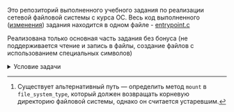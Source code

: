 Это репозиторий выполненного учебного задания по реализации сетевой файловой системы с курса ОС. Весь код выполненного ([изменения](https://github.com/LucidMinded/networkfs/compare/f8975ab00665324fac4b6907b933bb4f1ba19270...ae34f4f2cb95b0a43fdee327c525d070bc230b58)) задания находится в одном файле - [entrypoint.c](entrypoint.c) 

Реализована только основная часть задания без бонуса (не поддерживается чтение и запись в файлы, создание файлов с использованием специальных символов)

<details>
<summary>Условие задачи</summary>

# Задание 4. Сетевая файловая система

Ядро Linux — [монолитное](https://en.wikipedia.org/wiki/Monolithic_kernel). Это означает, что все его части работают в общем адресном пространстве. Однако, это не означает, что для добавления какой-то возможности необходимо полностью перекомпилировать ядро. Новую функциональность можно добавить в виде _модуля ядра_. Такие модули можно легко загружать и выгружать по необходимости прямо во время работы системы.

С помощью модулей можно реализовать свои файловые системы, причём со стороны пользователя такая файловая система ничем не будет отличаться от [ext4](https://en.wikipedia.org/wiki/Ext4) или [NTFS](https://en.wikipedia.org/wiki/NTFS). В этом задании мы с Вами реализуем упрощённый аналог [NFS](https://en.wikipedia.org/wiki/Network_File_System): все файлы будут храниться на удалённом сервере, однако пользователь сможет пользоваться ими точно так же, как и файлами на собственном жёстком диске.

> Выполните задание в ветке `networkfs`.

## Системные требования

Мы рекомендуем при выполнении этого домашнего задания использовать отдельную виртуальную машину: любая ошибка может вывести всю систему из строя, и вы можете потерять ваши данные.

Для создания виртуальной машины вы можете воспользоваться любым гипервизором. Например, в Windows встроен Hyper-V, на Mac OS есть Parallels. Есть и кроссплатформенное решение — VirtualBox. Для него мы нашли хороший [туториал по установке гостевой ОС](https://ubuntu.com/tutorials/how-to-run-ubuntu-desktop-on-a-virtual-machine-using-virtualbox). Не забудьте разобраться, как в настройках вашего гипервизора включить поддержку аппаратной виртуализации. Например, в настройках VirtualBox она включается в разделе «System» настроек виртуальной машины, соответствующая опция называется «Hardware Virtualization».

Для удобной работы с ВМ рекомендуем расширение [Remote SSH](https://marketplace.visualstudio.com/items?itemName=ms-vscode-remote.remote-ssh) для Visual Studio Code или [JetBrains Gateway](https://www.jetbrains.com/help/clion/remote.html), встроенный в CLion.

Все инструкции написаны для ядра версии 6.2.0-31 и были проверены на Ubuntu 23.04 x64. На этой же версии ядра запускаются автоматические тесты. Возможно, при использовании других дистрибутивов и версий ядра, вы столкнётесь с различными ошибками и особенностями, с которыми вам придётся разобраться самостоятельно.

Чтобы установить нужное ядро на Ubuntu, выполните в терминале команду:

```bash
sudo apt install linux-image-6.2.0-31-generic
```

После этого перезагрузите вашу виртуальную машину. Убедитесь с помощью команды `uname -r`, что у вас ядро правильной версии.

## Сервер файловой системы

Все файлы и структура директорий хранятся на удалённом сервере. Сервер поддерживает HTTP API, документация к которому доступна [по ссылке](http://nerc.itmo.ru/teaching/os/networkfs/).

Для получения токенов и тестирования вы можете воспользоваться консольной утилитой [curl](https://curl.se).

Сервер поддерживает два типа ответов:
* Бинарные данные: набор байт (`char*`), который можно скастить в структуру, указанную в описании ответа. Учтите, что первое поле ответа (первые 8 байт) — код ошибки.
* [JSON-объект](https://www.json.org/json-en.html): человекочитаемый ответ. Для его получения необходимо передавать GET-параметр `json`.

Формат JSON предлагается использовать только для отладки, поскольку текущая реализация функции `networkfs_http_call` работает только с бинарным форматом. Однако, вы можете её доработать и реализовать собственный JSON-парсер.

> [!IMPORTANT]
>
> Для начала работы вам необходимо завести собственный бакет — пространство для хранения файлов, и получить токен для доступа к нему. Это делается следующим запросом:
> 
> ```sh
> $ curl https://nerc.itmo.ru/teaching/os/networkfs/v1/token/issue?json
> {"status":"SUCCESS","response":"8c6a65c8-5ca6-49d7-a33d-daec00267011"}
> ```

Строка `8c6a65c8-5ca6-49d7-a33d-daec00267011` и является токеном, который необходимо передавать во все последующие запросы. Количество токенов и размер файловой системы не ограничены, однако, мы будем вынуждены ограничить пользователей в случае злоупотребления данной возможностью.

Поскольку в ядре используются не совсем привычные функции для работы с сетью, мы реализовали для вас собственный HTTP-клиент в виде функции `networkfs_http_call` ([`http.c:120`](http.c#L120)):

```c
int64_t networkfs_http_call(
    const char *token,
    const char *method,
    char *response_buffer,
    size_t buffer_size,
    size_t arg_size,
    ...
);
```

* `const char *token` — ваш токен
* `const char *method` — название метода без неймспейса `fs` (`list`, `create`, …)
* `char *response_buffer` — буфер для сохранения ответа от сервера
* `size_t buffer_size` — размер буфера
* `size_t arg_size` — количество аргументов
* далее должны следовать 2 × `arg_size` аргументов типа `const char*` — пары `param1`, `value1`, `param2`, `value2`, … — параметры запроса

Функция возвращает 0, если запрос завершён успешно; положительное число — код ошибки из документации API, если сервер вернул ошибку; отрицательное число — код ошибки из [`http.h`](http.h#L6) или `errno-base.h` (`ENOMEM`, `ENOSPC`) в случае ошибки при выполнении запроса (отсутствие подключения, сбой в сети, некорректный ответ сервера, …).

## Знакомство с простым модулем

Давайте научимся компилировать и подключать тривиальный модуль. Для компиляции модулей ядра нам понадобятся утилиты для сборки и заголовочные файлы. Установить их можно так:

```sh
$ sudo apt-get install build-essential linux-headers-`uname -r` cmake
```

Мы уже подготовили основу для вашего будущего модуля в файле [`entrypoint.c`](entrypoint.c). Познакомьтесь с ним.

Ядру для работы с модулем достаточно двух функций — одна должна инициализировать модуль, а вторая — очищать результаты его работы. Они указываются с помощью макросов `module_init` и `module_exit`.

Важное отличие кода для ядра Linux от user-space-кода — в отсутствии в нём стандартной библиотеки `libc`. Например, в ней же находится функция `printf`. Мы можем печатать данные в системный лог с помощью функции [`printk`](https://www.kernel.org/doc/html/latest/core-api/printk-basics.html).

Сконфигурируем систему сборки:

```sh
$ mkdir build
$ cd build
$ cmake ..
```

Для удобства разработки и запуска мы настроили CMake. Вам не потребуется сильно его менять — если у вас появятся новые единицы трансляции, добавьте их в [`SOURCES`](CMakeLists.txt#L11). Пока что их две — `entrypoint` и `http`.

Чтобы собрать модуль, выполните

```
$ make
<...>
[100%] Built target networkfs
```

Если наш код скомпилировался успешно, в директории `build` появится файл `networkfs.ko` — это и есть наш модуль. Осталось загрузить его в ядро:

```sh
$ sudo insmod networkfs.ko
```

Однако, мы не увидели нашего сообщения. Оно печатается не в терминал, а в системный лог — его можно увидеть командой `dmesg`:

```sh
$ dmesg
<...>
[  123.456789] Hello, World!
```

Для выгрузки модуля нам понадобится утилита `rmmod`. Обратите внимание, что она принимает название модуля, а не файл с модулем:

```sh
$ sudo rmmod networkfs
$ dmesg
<...>
[  123.987654] Goodbye!
```

## Часть 1. Инициализация файловой системы

Наша точка входа — функция [`register_filesystem`](https://github.com/torvalds/linux/blob/v6.2/include/linux/fs.h#L2605). Она сообщает ядру о появлении нового драйвера операционной системы.

Эта функция в качестве аргумента принимает указатель на структуру типа [`file_system_type`](https://github.com/torvalds/linux/blob/v6.2/include/linux/fs.h#L593). Она описывает доступные в файловой системе методы.

Несколько раз в нашем коде мы будем использовать один и тот же паттерн — создадим глобальную структуру, в которой описаны наши методы, и передадим в качестве аргумента функции. Например, так:

```c
struct file_system_type networkfs_fs_type = {
  .name = "networkfs"
};
```

Эта конструкция создаёт константную структуру с именем `networkfs_fs_type` типа `file_system_type` и инициализирует одно поле в ней — `name` — строкой `networkfs`.

Это имя мы передадим в аргумент `-t` команды [`mount`](https://linux.die.net/man/8/mount) для выбора нашей новой файловой системы.

Парная функция к `register_filesystem` — [`unregister_filesystem`](https://github.com/torvalds/linux/blob/v6.2/include/linux/fs.h#L2606). Нетрудно догадаться, что она удаляет драйвер файловой системы.

Обе этих функции возвращают 0, если операция завершилась успешно.

> [!IMPORTANT]
>
> Добавьте в функции инициализации и выгрузки вашего модуля вызов соответственно функций `register_filesystem` и `unregister_filesystem`.
>
> При неуспешной регистрации пробросьте код ошибки в результат функции `networkfs_init`. При неуспешной выгрузке сообщите об ошибке в системный лог.

Далее мы начнём работать с несколькими структурами ядра. Давайте сразу познакомимся и с ними:
* [`inode`](https://github.com/torvalds/linux/blob/v6.2/include/linux/fs.h#L593) — описание метаданных файла: имя файла, расположение, тип файла (в нашем случае — регулярный файл или директория)
* [`dentry`](https://github.com/torvalds/linux/blob/v6.2/include/linux/dcache.h#L82) — описание директории: список `inode` внутри неё, информация о родительской директории, …
* [`super_block`](https://github.com/torvalds/linux/blob/v6.2/include/linux/fs.h#L1473) — описание всей файловой системы: информация о корневой директории, …

Пока что написанного кода недостаточно, чтобы файловая система заработала. Сначала при монтировании файловой системы нужно[^1] инициализировать контекст файловой системы — структуру типа [`fs_context`](https://github.com/torvalds/linux/blob/v6.2/include/linux/fs_context.h#L90). Это можно сделать с помощью метода `init_fs_context`.

```c
  int (*init_fs_context)(struct fs_context *);
```

Этот метод принимает вновь созданную структуру `fs_context`, и может добавить в неё некоторые поля, специфичные именно для нашей файловой системы. Нам понадобится заполнить всего одно поле — `ops` — и это ещё одна структура, типа [`fs_context_operations`](https://github.com/torvalds/linux/blob/v6.2/include/linux/fs_context.h#L115). 

Нам будет достаточно всего одного метода `.get_tree` — он отвечает за инициализацию суперблока файловой системы:

```c
struct fs_context_operations networkfs_context_ops = {
  .get_tree = networkfs_get_tree
};

int networkfs_init_fs_context(struct fs_context *fc) {
  fc->ops = &networkfs_context_ops;
  return 0;
}
```

Метод `get_tree` должен создать суперблок и записать его в контекст файловой системы. В ядре Linux уже реализовали функции для некоторых стандартных случаев — они называются `get_tree_...` в зависимости от того, каким образом будут храниться данные файловой системы. У нас нет физического раздела с данными — все файлы мы храним на сервере — поэтому нам нужна функция [`get_tree_nodev`](https://github.com/torvalds/linux/blob/v6.2/fs/super.c#L1153). Она принимает два аргумента: уже известный нам `struct fs_context*` и функцию `int fill_super(struct super_block *sb, struct fs_context *fc)`. Эта функция, в свою очередь, отвечает за инициализацию _суперблока_ нашей файловой системы — «корневую» структуру экземпляра файловой системы, которая содержит всю важную метаинформацию.

В этой функции нам понадобится создать нашу первую inode — она будет отвечать за корневую директорию. Поскольку inode у нас будет много, давайте напишем удобную функцию, которая будет это делать для нас. Начнём с тривиальной реализации:

```c
/**
 * @sb:     Суперблок файловой системы.
 * @parent: Родительская inode (NULL для корня ФС).
 * @mode:   Битовая маска из прав доступа и типа файла: https://github.com/torvalds/linux/blob/v6.2/include/uapi/linux/stat.h#L9.
 * @i_ino:  Уникальный идентификатор inode.
 */
struct inode *networkfs_get_inode(struct super_block *sb, const struct inode *parent, umode_t mode, int i_ino) {
  struct inode *inode;
  inode = new_inode(sb);

  if (inode != NULL) {
  inode->i_ino = i_ino;
    inode_init_owner(&init_user_ns, inode, parent, mode);
  }

  return inode;
}
```

Внутри мы просто вызываем функцию [`new_inode`](https://github.com/torvalds/linux/blob/v6.2/fs/inode.c#L1040), которая создаёт пустую ноду, указываем её идентификатор (`i_ino`) и задаём права доступа функцией [`inode_init_owner`](https://github.com/torvalds/linux/blob/v6.2/fs/inode.c#L2293).

Теперь можем вернуться к `fill_super` и `get_tree`:

```c
int networkfs_fill_super(struct super_block *sb, struct fs_context *fc) {
  // Создаём корневую inode
  struct inode *inode = networkfs_get_inode(sb, NULL, S_IFDIR, 1000);
  // Создаём корень файловой системы
  sb->s_root = d_make_root(inode);

  if (sb->s_root == NULL) {
    return -ENOMEM;
  }

  return 0;
}

int networkfs_get_tree(struct fs_context *fc) {
  int ret = get_tree_nodev(fc, networkfs_fill_super);

  if (ret != 0) {
    printk(KERN_ERR "networkfs: unable to mount: error code %d", ret);
  }

  return ret;
}
```

> На сервере номер корневой ноды всегда будет равен 1000.

Наконец, для успешной работы нам нужно не только уметь монтировать файловую систему, но и отмонтировать её. Для этого в `file_system_type` предусмотрен метод `kill_sb`. Пока нам не нужно ничего дополнительно освобождать при отмонтировании ФС, поэтому давайте создадим пустую функцию и добавим её в `.kill_sb` нашей файловой системы:

```c
void networkfs_kill_sb(struct super_block *sb) {
    printk(KERN_INFO "networkfs: superblock is destroyed");
}
```

Последний штрих в этой части — возможность работы с различными «бакетами» на сервере. Хардкодить токен, полученный ранее, в самом коде модуля — плохая идея. Лучше дать возможность пользователю самому предоставлять токен при монтировании файловой системы. Специально для этого в команда `mount` принимает аргумент `source`. Мы его можем получить в контексте ФС в поле `fc->source`.

В суперблоке для хранения произвольных данных драйвера файловой системы есть поле `s_fs_info` — в него можно записать указатель на ваши данные.

> [!IMPORTANT]
>
> Добавьте поддержку токенов в вашу файловую систему. Вам нужно копировать токены в ваш суперблок при его инициализации и освобождать память при его уничтожении.
>
> Выведите токен в `kill_sb` перед его освобождением, чтобы убедиться, что вы всё сделали правильно.

Самое время попробовать собрать модуль и примонтировать нашу систему:

```sh
$ sudo mkdir /mnt/networkfs  # Директория для монтирования должна быть пуста
$ make
$ sudo insmod networkfs.ko
$ sudo mount -t networkfs 8c6a65c8-5ca6-49d7-a33d-daec00267011 /mnt/networkfs
```

Если вы всё правильно сделали, ошибок возникнуть не должно. Тем не менее, перейти в директорию `/mnt/networkfs` не выйдет — ведь мы ещё не реализовали никаких функций для навигации по ФС.

Теперь отмонтируем файловую систему — это тоже должно получиться:

```sh
$ sudo umount /mnt/networkfs
$ sudo dmesg  # Поищите токен тут
```

## Часть 2. Вывод файлов и директорий

> В базовой версии задания все имена файлов и директорий состоят только из латинских букв, цифр, символов подчёркивания, точек и дефисов.

В прошлой части мы закончили на том, что не смогли перейти в директорию:

```sh
$ sudo mount -t networkfs 8c6a65c8-5ca6-49d7-a33d-daec00267011 /mnt/networkfs
$ cd /mnt/networkfs
bash: cd: /mnt/networkfs: Not a directory
```

Это происходит, потому что ядро не смогло найти нужную `inode` — мы её создали, но нигде её не возвращаем. В поле `i_op` каждой `inode` необходимо добавить структуру  [`inode_operations`](https://github.com/torvalds/linux/blob/v6.2/include/linux/fs.h#L2137), которая задаёт возможный набор действий с `inode`.

Первый метод, который нам нужно определить — `lookup`. Функция должна по `inode` директории и `dentry` элемента в этой директории найти соответствующий `inode` файла.

Пока никаких файлов у нас нет, так что начнём с тривиальной реализации:

```c
struct dentry* networkfs_lookup(struct inode *parent, struct dentry *child, unsigned int flag) {
  return NULL;
}

struct inode_operations networkfs_inode_ops =
{
  .lookup = networkfs_lookup,
};
```

> [!IMPORTANT]
>
> Добавьте эту структуру в каждую `inode` при создании.

Если мы заново попробуем повторить переход в директорию, у нас ничего не получится — но уже по другой причине:

```c
$ cd /mnt/networkfs
-bash: cd: /mnt/networkfs: Permission denied
```

Решите эту проблему. Пока сложной системы прав у нас не будет — у всех объектов в файловой системе могут быть права `777`. В итоге должно получиться что-то такое:

```sh
$ ls -l /mnt/
total 0
drwxrwxrwx 1 root root 0 Nov  1 13:37 networkfs
```

Теперь мы можем перейти в `/mnt/networkfs`, но не можем вывести содержимое директории. Действительно: мы нигде его не определили.

Следующая структура, которую нам нужно реализовать, имеет тип [`file_operations`](https://github.com/torvalds/linux/blob/v6.2/include/linux/fs.h#L2091). Она отвечает за возможные действия с конкретной `inode`. Эта структура находится в поле `i_fop` структуры `inode`.

В неё мы добавим метод `iterate` — эта функция позволяет получить список файлов в директории.

Функция `iterate` должна вызывать `dir_emit` для каждого файла в директории, а также для себя и для родительской директории — `.` и `..` соответственно. Она должна начинать вывод с позиции, записанной `ctx->pos`, и инкрементировать его после каждой новой записи. В качестве возвращаемого значения нужно вернуть число выведенных файлов.

Начнём с базового примера функции, которая возвращает один файл в директории `test.txt` с номером `inode` 101:

```c
int networkfs_iterate(struct file *filp, struct dir_context *ctx) {
  struct dentry *dentry = filp->f_path.dentry;
  struct inode *inode = dentry->d_inode;

  loff_t record_counter = 0;

  while (true) {
    switch (ctx->pos) {
      case 0:
        dir_emit(ctx, ".", 1, inode->i_ino, DT_DIR);
        break;

      case 1:
        struct inode *parent_inode = dentry->d_parent->d_inode;
        dir_emit(ctx, "..", 2, parent_inode->i_ino, DT_DIR);
        break;

      case 2:
        dir_emit(ctx, "test.txt", strlen("test.txt"), 1001, DT_REG);
        break;
      
      default:
        return record_counter;
    }

    ++record_counter;
    ++ctx->pos;
  }
}

struct file_operations networkfs_dir_ops =
{
  .iterate = networkfs_iterate,
};
```

Не забудьте записать полученную структуру в `i_fop`. Попробуем снова получить список файлов:

```sh
$ ls /mnt/networkfs
ls: cannot access '/mnt/networkfs/test.txt': No such file or directory
test.txt
```

Ошибка возникла из-за того, что мы не реализовали честный `lookup`. Мы это исправим чуть позже.

Для завершения этой части осталось реализовать `iterate` для корневой директории с запросом к серверу.

## Часть 3. Навигация по директориям

Давайте исправим ошибку, с которой мы встретились ранее — научимся «искать» наши файлы. В функцию `lookup` передаются `inode` родительской директории и `dentry` для того файла, который мы хотим найти.

Наша задача — найти (а точнее, создать) `inode` нашего файла и «добавить» его в `dentry`. Для этого существует функция [`d_add`](https://github.com/torvalds/linux/blob/v6.2/fs/dcache.c#L2811).

```c
struct dentry *networkfs_lookup(struct inode *parent, struct dentry *child, unsigned int flag) {
  const char *name = child->d_name.name;

  if (parent->i_ino == 1000 && !strcmp(name, "test.txt")) {
    struct inode* inode = networkfs_get_inode(parent->i_sb, NULL, S_IFREG, 1001);
    d_add(child, inode);
  }

  return NULL;
}
```

Убедитесь, что теперь ошибки при `ls` не возникает.

Реализуйте навигацию по файлам и директориям, используя данные с сервера.

## Часть 4. Создание и удаление файлов

Теперь научимся создавать и удалять файлы. Добавим ещё два метода в `inode_operations` — `create` и `unlink`.

Для того, чтобы продемонстрировать работу функций, заведём глобальную переменную `bool has_test_txt = true;` — с её помощью мы будем эмулировать удаление файла.

Подправим `networkfs_iterate` и `networkfs_lookup`:

```c
      case 2:
        if (has_test_txt) {
          dir_emit(ctx, "test.txt", strlen("test.txt"), 1001, DT_REG);
          break;
        } else {
          // Файлов больше нет
          return record_counter;
        }

<...>

  if (parent->i_ino == 1000 && !strcmp(name, "test.txt") && has_test_txt) {
```

Начнём с `unlink`: функция удаляет файл и возвращает 0:

```c
int networkfs_unlink(struct inode *parent, struct dentry *child) {
  const char *name = child->d_name.name;

  if (parent->i_ino == 1000 && !strcmp(name, "test.txt")) {
    has_test_txt = false;
  }
 
  return 0;
}
```

`create` чуть сложнее — он должен, как и `lookup`, добавлять новую `inode` с помощью функции `d_add` при успешном создании файла. Простой пример:

```c
int networkfs_create(struct user_namespace *user_ns, struct inode *parent, struct dentry *child, umode_t mode, bool b) {
  const char *name = child->d_name.name;
  if (parent->i_ino == 100 && !strcmp(name, "test.txt")) {
    has_test_txt = true;
    inode = networkfs_get_inode(parent->i_sb, NULL, S_IFREG, 1001);
    d_add(child, inode);
  }

  return 0;
}
```

Чтобы проверить, как создаются файлы, воспользуемся утилитой `touch`:

```sh
$ ls /mnt/networkfs
test.txt
$ rm /mnt/networkfs/test.txt
$ ls /mnt/networkfs
$ touch /mnt/networkfs/test.txt
$ ls /mnt/networkfs
test.txt
$
```

> Обратите внимание, что утилита `touch` проверяет существование файла: для этого вызывается функция `lookup`.

Вам нужно вместо использования глобального флага делать соответствующие запросы на сервер.

## Часть 5. Создание и удаление директорий

Следующая (и последняя из обязательных) часть нашего задания — создание и удаление директорий. Добавьте в `inode_operations` ещё два метода — `mkdir` и `rmdir`. Их сигнатуры можно найти [тут](https://github.com/torvalds/linux/blob/v6.2/include/linux/fs.h#L2137).

Если вы всё сделали правильно, теперь вы сможете запустить тесты. Для начала соберите их. Это нужно сделать один раз за всё время разработки (и, может, ещё один, если мы решим добавить новые тесты):

```sh
../build$ make networkfs_test
```

Запустите тесты и проверьте, что ваше решение работает:

```sh
$ sudo ctest --preset base --output-on-failure
<...>
100% tests passed, 0 tests failed out of 17
```

> Вы можете запустить один тест с помощью флага `-R`: 
> 
> ```sh
> $ sudo ctest -R BaseTest.ListEmpty --output-on-failure
> ```

Запуск тестов перед началом автоматически собирает новую версию модуля ядра. Однако, если у вас к моменту запуска тестов уже подключен модуль, то он не будет заменён на вновь собранный.

## Часть 6*. Произвольные имена файлов (1 балл)

> [!IMPORTANT]
>
> В этот раз вы можете выполнить любое количество бонусных заданий — баллы суммируются. 
> Вместе с тем, все тесты всё ещё нужно сдавать вместе с основным заданием.

Реализуйте возможность создания файлов и директорий, состоящих из любых печатных символов, кроме символа `/`. Пример команды, которая можно будет исполнить:

```sh
$ touch '!@#$%^&*()-+ '
$ ls
'!@#$%^&*()-+ '
```

Если вы всё сделали правильно, пройдёт тестовый набор `encoding`:

```sh
$ sudo ctest --preset encoding --output-on-failure
<...>
100% tests passed, 0 tests failed out of 5
```

## Часть 7*. Чтение и запись в файлы (2 балла)

Реализуйте чтение из файлов и запись в файлы. Для этого вам понадобится структура `file_operations` не только для директорий, но и для обычных файлов.

В этой структуре вам понадобится реализовать шесть методов:

* [`int open(struct inode *inode, struct file *filp)`](https://github.com/torvalds/linux/blob/v6.2/include/linux/fs.h#L2107) — вызывается при открытии файла

   - `inode` — inode открываемого файла
   - `filp` — файловый дескриптор

   Используйте этот метод, чтобы получить текущее содержимое файла с сервера и записать его в буфер. Для хранения указателя на буфер отлично подходит поле [`file->private_data`](https://github.com/torvalds/linux/blob/v6.2/include/linux/fs.h#L969). Не забудьте сохранить размер файла в `inode->i_size`.

   Верните 0 в случае успеха или соответствующий код ошибки.

   В поле `filp->f_flags` хранятся флаги доступа к файлу. Поддержите один — `O_APPEND`: если он установлен, необходимо установить курсор в конец файла. Это можно сделать с помощью функции [`generic_file_llseek`](https://github.com/torvalds/linux/blob/v6.2/fs/read_write.c#L144).

* [`ssize_t read(struct file *filp, char *buffer, size_t len, loff_t *offset)`](https://github.com/torvalds/linux/blob/v6.2/include/linux/fs.h#L2094) — вызывается для чтения некоторого фрагмента файла

   - `filp` — файловый дескриптор
   - `buffer` — буфер для записи результата
   - `len` — максимальное количество байт для чтения
   - `offset` — позиция, с которой нужно начинать чтение

  Верните количество прочитанных байт в случае успеха или отрицательный код ошибки.

  Не забудьте увеличить значение `offset` на количество прочитанных байт.

  > Обратите внимание, что просто так обратиться в `buffer` нельзя, поскольку он находится в user-space. Используйте [специальные функции](https://www.kernel.org/doc/htmldocs/kernel-hacking/routines-copy.html) для чтения и записи.

* [`ssize_t write(struct file *filp, const char *buffer, size_t len, loff_t *offset)`](https://github.com/torvalds/linux/blob/v6.2/include/linux/fs.h#L2095) — вызывается для записи некоторого фрагмента файла

   - `filp` — файловый дескриптор
   - `buffer` — буфер для данных для записи
   - `len` — размер буфера
   - `offset` — позиция, с которой нужно начинать запись

  Если `*offset + len > 512`, запишите только данные до 512 байт. Если `*offset == 512`, верните `-EDQUOT` и ничего не записывайте.
   
* [`int flush(struct file* filp, fl_owner_t id)`](https://github.com/torvalds/linux/blob/v6.2/include/linux/fs.h#L2108) — вызывается для сохранения файла при закрытии  
  [`int fsync(struct file* filp, loff_t begin, loff_t end, int datasync)`](https://github.com/torvalds/linux/blob/v6.2/include/linux/fs.h#L2110) — вызывается для сохранения открытого файла

   - `filp` — файловый дескриптор
   - `id` — владелец блокировки, игнорируйте этот аргумент
   - `begin`, `end` — начало и конец записываемого фрагмента — игнорируйте эти аргументы и всегда пишите весь файл
   - `datasync` — флаг, показывающий, что синхронизировать метаданные не нужно — игнорируйте этот аргумент

   Отправьте в этот момент данные файла на сервер.

* [`int release(struct inode* inode, struct file* filp)`](https://github.com/torvalds/linux/blob/v6.2/include/linux/fs.h#L2109) — вызывается при закрытии всех экземпляров файла

   - `inode` — inode файла
   - `filp` — файловый дескриптор

   Освободите всю память, которую вы аллоцировали.

Также вам понадобится метод `.llseek`. Он отвечает за перемещение текущего оффсета в файле. Реализовывать его самому не нужно, воспользуйтесь уже знакомой вам `generic_file_llseek`.

Попробуйте примонтировать файловую систему. У вас возникнет проблема:

```sh
$ cat file1
hello world from file1
$ echo "other" > file1
other
world from file1
```

Чтобы её решить, вам понадобится добавить метод [`setattr`](https://github.com/torvalds/linux/blob/v6.2/include/linux/fs.h#L2158) в `inode_operations`.

```c
int networkfs_setattr(struct user_namespace *user_ns, struct dentry *entry, struct iattr *attr);
```

Этот метод в начале всегда должен вызывать функцию [`setattr_prepare`](https://github.com/torvalds/linux/blob/master/fs/attr.c#L165). Она проверяет корректность вызова. Не забудьте установить в суперблоке атрибут `s_maxbytes`, чтобы избежать слишком длинных файлов.

Размер файла нужно изменить в случае, если битмаска [`iattr->ia_valid`](https://github.com/torvalds/linux/blob/master/include/linux/fs.h#L227) содержит флаг [`ATTR_OPEN`](https://github.com/torvalds/linux/blob/v6.2/include/linux/fs.h#L205). Ожидаемый новый размер файла хранится в `iattr->ia_size`.

В результате вы сможете сделать вот так:

```sh
$ cat file1
hello world from file1
$ cat file2
file2 content here
$ echo "hello" > file1
$ cat file1
hello
$ echo "world" >> file1
$ cat file1
hello
world
$ vim -n file1
<откроется Vim, нажмите :q! для выхода>
```

> Обратите внимание, что файл должен уметь содержать любые ASCII-символы с кодами от 0 до 127 включительно.

Если вы всё сделали правильно, пройдёт тестовый набор `file`:

```sh
$ sudo ctest --preset file --output-on-failure
<...>
100% tests passed, 0 tests failed out of 16
```

> Если вы не делали предыдущий бонус, у вас не пройдёт тест `WriteSpecial`. Это допустимо.

## Часть 8*. Жёсткие ссылки (+1 балл)

Вам необходимо поддержать возможность сослаться из разных мест файловой системы на одну и ту же `inode`.

> Обратите внимание: сервер поддерживает жёсткие ссылки только для регулярных файлов, но не для директорий.

Для этого добавьте поле `link` в структуру `inode_operations`. Сигнатура соответствующей функции выглядит так:

```c
int networkfs_link(struct dentry *target, struct inode *parent, struct dentry *child);
```

После реализации функции вы сможете выполнить следующие команды:

```sh
$ ln file1 file3
$ cat file1
hello world from file1
$ cat file3
hello world from file1
$ echo "test" > file1
$ rm file1
$ cat file3
test
$
```

> Если вы не делали предыдущий бонус, вы всегда можете проверить работу ссылок через команду `stat`: в свежесозданной ссылке будет тот же номер inode, что и в оригинальном файле.

Если вы всё сделали правильно, пройдёт тестовый набор `link`:

```sh
$ sudo ctest --preset link --output-on-failure
<...>
100% tests passed, 0 tests failed out of 5
```

## Часть 9*. Rust (+2 балла)

Напишите ваш модуль не на C, а на Rust.

Вам потребуется также самостоятельно портировать HTTP-клиент и поправить скрипты сборки, чтобы использовать `rustc`.

Все необходимые инструменты для разработки на Rust уже установлены в CI — вам необходимо лишь поправить команду сборки: либо научить CMake собирать тесты по команде `make networkfs`, либо в [workflow](.github/workflows/networkfs.yml#L57) добавить команды для сборки вашего модуля.

В результате выполнения этого шага сборки в директории `build` должны находиться два файла: `networkfs_test` (собранные тесты) и `networkfs.ko`.

Полезные ссылки, с которых можно начать:
- https://wusyong.github.io/posts/rust-kernel-module-00/
- https://github.com/Rust-for-Linux/rust-out-of-tree-module

[^1]: Существует альтернативный путь — определить метод `mount` в `file_system_type`, который должен возвращать корневую директорию файловой системы, однако он считается устаревшим.

</details>
